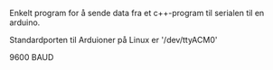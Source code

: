 Enkelt program for å sende data fra et c++-program til serialen til en arduino.

Standardporten til Arduioner på Linux er '/dev/ttyACM0'

9600 BAUD